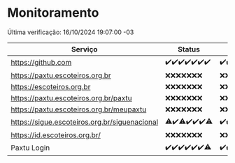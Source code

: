 # Monitoramento

Última verificação: 16/10/2024 19:07:00 -03

|Serviço|Status|Últimas 24h|
|---|---|---|
|https://github.com|<span title="2024-10-09: OK=23">✔️</span><span title="2024-10-10: OK=23">✔️</span><span title="2024-10-11: OK=23">✔️</span><span title="2024-10-12: OK=23">✔️</span><span title="2024-10-13: OK=23">✔️</span><span title="2024-10-14: OK=23">✔️</span><span title="2024-10-15: OK=21">✔️</span>|<span title="15/10/2024 19:07:00 -03 : 200">✔️</span><span title="15/10/2024 20:07:00 -03 : 200">✔️</span><span title="15/10/2024 21:40:00 -03 : 200">✔️</span><span title="15/10/2024 23:13:00 -03 : 200">✔️</span><span title="16/10/2024 00:17:00 -03 : 200">✔️</span><span title="16/10/2024 01:10:00 -03 : 200">✔️</span><span title="16/10/2024 02:09:00 -03 : 200">✔️</span><span title="16/10/2024 03:12:00 -03 : 200">✔️</span><span title="16/10/2024 04:08:00 -03 : 200">✔️</span><span title="16/10/2024 05:11:00 -03 : 200">✔️</span><span title="16/10/2024 06:09:00 -03 : 200">✔️</span><span title="16/10/2024 07:08:00 -03 : 200">✔️</span><span title="16/10/2024 08:07:00 -03 : 200">✔️</span><span title="16/10/2024 09:15:00 -03 : 200">✔️</span><span title="16/10/2024 10:17:00 -03 : 200">✔️</span><span title="16/10/2024 11:07:00 -03 : 200">✔️</span><span title="16/10/2024 12:08:00 -03 : 200">✔️</span><span title="16/10/2024 13:09:00 -03 : 200">✔️</span><span title="16/10/2024 14:07:00 -03 : 200">✔️</span><span title="16/10/2024 15:11:00 -03 : 200">✔️</span><span title="16/10/2024 16:06:00 -03 : 200">✔️</span><span title="16/10/2024 17:08:00 -03 : 200">✔️</span><span title="16/10/2024 18:07:00 -03 : 200">✔️</span><span title="16/10/2024 19:07:00 -03 : 200">✔️</span>|
|https://paxtu.escoteiros.org.br|<span title="2024-10-09: Falhas=23">❌</span><span title="2024-10-10: Falhas=23">❌</span><span title="2024-10-11: Falhas=23">❌</span><span title="2024-10-12: Falhas=23">❌</span><span title="2024-10-13: Falhas=23">❌</span><span title="2024-10-14: Falhas=23">❌</span><span title="2024-10-15: Falhas=21">❌</span>|<span title="15/10/2024 19:07:00 -03 : 403">❌</span><span title="15/10/2024 20:07:00 -03 : 403">❌</span><span title="15/10/2024 21:40:00 -03 : 403">❌</span><span title="15/10/2024 23:13:00 -03 : 403">❌</span><span title="16/10/2024 00:17:00 -03 : 403">❌</span><span title="16/10/2024 01:10:00 -03 : 403">❌</span><span title="16/10/2024 02:09:00 -03 : 403">❌</span><span title="16/10/2024 03:12:00 -03 : 403">❌</span><span title="16/10/2024 04:08:00 -03 : 403">❌</span><span title="16/10/2024 05:11:00 -03 : 403">❌</span><span title="16/10/2024 06:09:00 -03 : 403">❌</span><span title="16/10/2024 07:08:00 -03 : 403">❌</span><span title="16/10/2024 08:07:00 -03 : 403">❌</span><span title="16/10/2024 09:15:00 -03 : 403">❌</span><span title="16/10/2024 10:17:00 -03 : 403">❌</span><span title="16/10/2024 11:07:00 -03 : 403">❌</span><span title="16/10/2024 12:08:00 -03 : 403">❌</span><span title="16/10/2024 13:09:00 -03 : 403">❌</span><span title="16/10/2024 14:07:00 -03 : 403">❌</span><span title="16/10/2024 15:11:00 -03 : 403">❌</span><span title="16/10/2024 16:06:00 -03 : 403">❌</span><span title="16/10/2024 17:09:00 -03 : 403">❌</span><span title="16/10/2024 18:07:00 -03 : 403">❌</span><span title="16/10/2024 19:07:00 -03 : 403">❌</span>|
|https://escoteiros.org.br|<span title="2024-10-09: Falhas=23">❌</span><span title="2024-10-10: Falhas=23">❌</span><span title="2024-10-11: Falhas=23">❌</span><span title="2024-10-12: Falhas=23">❌</span><span title="2024-10-13: Falhas=23">❌</span><span title="2024-10-14: Falhas=23">❌</span><span title="2024-10-15: Falhas=21">❌</span>|<span title="15/10/2024 19:07:00 -03 : 403">❌</span><span title="15/10/2024 20:07:00 -03 : 403">❌</span><span title="15/10/2024 21:40:00 -03 : 403">❌</span><span title="15/10/2024 23:13:00 -03 : 403">❌</span><span title="16/10/2024 00:17:00 -03 : 403">❌</span><span title="16/10/2024 01:10:00 -03 : 403">❌</span><span title="16/10/2024 02:09:00 -03 : 403">❌</span><span title="16/10/2024 03:12:00 -03 : 403">❌</span><span title="16/10/2024 04:08:00 -03 : 403">❌</span><span title="16/10/2024 05:11:00 -03 : 403">❌</span><span title="16/10/2024 06:09:00 -03 : 403">❌</span><span title="16/10/2024 07:08:00 -03 : 403">❌</span><span title="16/10/2024 08:07:00 -03 : 403">❌</span><span title="16/10/2024 09:15:00 -03 : 403">❌</span><span title="16/10/2024 10:17:00 -03 : 403">❌</span><span title="16/10/2024 11:07:00 -03 : 403">❌</span><span title="16/10/2024 12:08:00 -03 : 403">❌</span><span title="16/10/2024 13:09:00 -03 : 403">❌</span><span title="16/10/2024 14:07:00 -03 : 403">❌</span><span title="16/10/2024 15:11:00 -03 : 403">❌</span><span title="16/10/2024 16:06:00 -03 : 403">❌</span><span title="16/10/2024 17:09:00 -03 : 403">❌</span><span title="16/10/2024 18:07:00 -03 : 403">❌</span><span title="16/10/2024 19:07:00 -03 : 403">❌</span>|
|https://paxtu.escoteiros.org.br/paxtu|<span title="2024-10-09: Falhas=23">❌</span><span title="2024-10-10: Falhas=23">❌</span><span title="2024-10-11: Falhas=23">❌</span><span title="2024-10-12: Falhas=23">❌</span><span title="2024-10-13: Falhas=23">❌</span><span title="2024-10-14: Falhas=23">❌</span><span title="2024-10-15: Falhas=21">❌</span>|<span title="15/10/2024 19:07:00 -03 : 403">❌</span><span title="15/10/2024 20:07:00 -03 : 403">❌</span><span title="15/10/2024 21:40:00 -03 : 403">❌</span><span title="15/10/2024 23:13:00 -03 : 403">❌</span><span title="16/10/2024 00:17:00 -03 : 403">❌</span><span title="16/10/2024 01:10:00 -03 : 403">❌</span><span title="16/10/2024 02:09:00 -03 : 403">❌</span><span title="16/10/2024 03:12:00 -03 : 403">❌</span><span title="16/10/2024 04:09:00 -03 : 403">❌</span><span title="16/10/2024 05:11:00 -03 : 403">❌</span><span title="16/10/2024 06:09:00 -03 : 403">❌</span><span title="16/10/2024 07:08:00 -03 : 403">❌</span><span title="16/10/2024 08:07:00 -03 : 403">❌</span><span title="16/10/2024 09:15:00 -03 : 403">❌</span><span title="16/10/2024 10:17:00 -03 : 403">❌</span><span title="16/10/2024 11:07:00 -03 : 403">❌</span><span title="16/10/2024 12:08:00 -03 : 403">❌</span><span title="16/10/2024 13:09:00 -03 : 403">❌</span><span title="16/10/2024 14:07:00 -03 : 403">❌</span><span title="16/10/2024 15:11:00 -03 : 403">❌</span><span title="16/10/2024 16:06:00 -03 : 403">❌</span><span title="16/10/2024 17:09:00 -03 : 403">❌</span><span title="16/10/2024 18:07:00 -03 : 403">❌</span><span title="16/10/2024 19:07:00 -03 : 403">❌</span>|
|https://paxtu.escoteiros.org.br/meupaxtu|<span title="2024-10-09: Falhas=23">❌</span><span title="2024-10-10: Falhas=23">❌</span><span title="2024-10-11: Falhas=23">❌</span><span title="2024-10-12: Falhas=23">❌</span><span title="2024-10-13: Falhas=23">❌</span><span title="2024-10-14: Falhas=23">❌</span><span title="2024-10-15: Falhas=21">❌</span>|<span title="15/10/2024 19:07:00 -03 : 403">❌</span><span title="15/10/2024 20:07:00 -03 : 403">❌</span><span title="15/10/2024 21:40:00 -03 : 403">❌</span><span title="15/10/2024 23:13:00 -03 : 403">❌</span><span title="16/10/2024 00:17:00 -03 : 403">❌</span><span title="16/10/2024 01:10:00 -03 : 403">❌</span><span title="16/10/2024 02:09:00 -03 : 403">❌</span><span title="16/10/2024 03:12:00 -03 : 403">❌</span><span title="16/10/2024 04:09:00 -03 : 403">❌</span><span title="16/10/2024 05:11:00 -03 : 403">❌</span><span title="16/10/2024 06:09:00 -03 : 403">❌</span><span title="16/10/2024 07:08:00 -03 : 403">❌</span><span title="16/10/2024 08:07:00 -03 : 403">❌</span><span title="16/10/2024 09:15:00 -03 : 403">❌</span><span title="16/10/2024 10:17:00 -03 : 403">❌</span><span title="16/10/2024 11:07:00 -03 : 403">❌</span><span title="16/10/2024 12:08:00 -03 : 403">❌</span><span title="16/10/2024 13:09:00 -03 : 403">❌</span><span title="16/10/2024 14:07:00 -03 : 403">❌</span><span title="16/10/2024 15:11:00 -03 : 403">❌</span><span title="16/10/2024 16:06:00 -03 : 403">❌</span><span title="16/10/2024 17:09:00 -03 : 403">❌</span><span title="16/10/2024 18:07:00 -03 : 403">❌</span><span title="16/10/2024 19:07:00 -03 : 403">❌</span>|
|https://sigue.escoteiros.org.br/siguenacional|<span title="2024-10-09: OK=22, Falhas=1">⚠️</span><span title="2024-10-10: OK=23">✔️</span><span title="2024-10-11: OK=22, Falhas=1">⚠️</span><span title="2024-10-12: OK=23">✔️</span><span title="2024-10-13: OK=23">✔️</span><span title="2024-10-14: OK=23">✔️</span><span title="2024-10-15: OK=19, Falhas=2">⚠️</span>|<span title="15/10/2024 19:07:00 -03 : 200">✔️</span><span title="15/10/2024 20:07:00 -03 : 200">✔️</span><span title="15/10/2024 21:40:00 -03 : 200">✔️</span><span title="15/10/2024 23:13:00 -03 : 200">✔️</span><span title="16/10/2024 00:17:00 -03 : 200">✔️</span><span title="16/10/2024 01:10:00 -03 : 200">✔️</span><span title="16/10/2024 02:09:00 -03 : 200">✔️</span><span title="16/10/2024 03:12:00 -03 : 200">✔️</span><span title="16/10/2024 04:09:00 -03 : 200">✔️</span><span title="16/10/2024 05:11:00 -03 : 200">✔️</span><span title="16/10/2024 06:09:00 -03 : 200">✔️</span><span title="16/10/2024 07:08:00 -03 : 200">✔️</span><span title="16/10/2024 08:07:00 -03 : 200">✔️</span><span title="16/10/2024 09:15:00 -03 : 200">✔️</span><span title="16/10/2024 10:17:00 -03 : 200">✔️</span><span title="16/10/2024 11:07:00 -03 : 200">✔️</span><span title="16/10/2024 12:08:00 -03 : 200">✔️</span><span title="16/10/2024 13:09:00 -03 : 200">✔️</span><span title="16/10/2024 14:07:00 -03 : 200">✔️</span><span title="16/10/2024 15:11:00 -03 : 200">✔️</span><span title="16/10/2024 16:06:00 -03 : 200">✔️</span><span title="16/10/2024 17:09:00 -03 : 200">✔️</span><span title="16/10/2024 18:07:00 -03 : 200">✔️</span><span title="16/10/2024 19:07:00 -03 : 200">✔️</span>|
|https://id.escoteiros.org.br/|<span title="2024-10-09: Falhas=23">❌</span><span title="2024-10-10: Falhas=23">❌</span><span title="2024-10-11: Falhas=23">❌</span><span title="2024-10-12: Falhas=23">❌</span><span title="2024-10-13: Falhas=23">❌</span><span title="2024-10-14: Falhas=23">❌</span><span title="2024-10-15: Falhas=21">❌</span>|<span title="15/10/2024 19:07:00 -03 : 403">❌</span><span title="15/10/2024 20:07:00 -03 : 403">❌</span><span title="15/10/2024 21:40:00 -03 : 403">❌</span><span title="15/10/2024 23:13:00 -03 : 403">❌</span><span title="16/10/2024 00:17:00 -03 : 403">❌</span><span title="16/10/2024 01:10:00 -03 : 403">❌</span><span title="16/10/2024 02:09:00 -03 : 403">❌</span><span title="16/10/2024 03:12:00 -03 : 403">❌</span><span title="16/10/2024 04:09:00 -03 : 403">❌</span><span title="16/10/2024 05:11:00 -03 : 403">❌</span><span title="16/10/2024 06:09:00 -03 : 403">❌</span><span title="16/10/2024 07:08:00 -03 : 403">❌</span><span title="16/10/2024 08:07:00 -03 : 403">❌</span><span title="16/10/2024 09:15:00 -03 : 403">❌</span><span title="16/10/2024 10:17:00 -03 : 403">❌</span><span title="16/10/2024 11:07:00 -03 : 403">❌</span><span title="16/10/2024 12:08:00 -03 : 403">❌</span><span title="16/10/2024 13:09:00 -03 : 403">❌</span><span title="16/10/2024 14:07:00 -03 : 403">❌</span><span title="16/10/2024 15:11:00 -03 : 403">❌</span><span title="16/10/2024 16:06:00 -03 : 403">❌</span><span title="16/10/2024 17:09:00 -03 : 403">❌</span><span title="16/10/2024 18:07:00 -03 : 403">❌</span><span title="16/10/2024 19:07:00 -03 : 403">❌</span>|
|Paxtu Login|<span title="2024-10-09: OK=23">✔️</span><span title="2024-10-10: OK=23">✔️</span><span title="2024-10-11: OK=23">✔️</span><span title="2024-10-12: OK=23">✔️</span><span title="2024-10-13: OK=23">✔️</span><span title="2024-10-14: OK=23">✔️</span><span title="2024-10-15: OK=20, Falhas=1">⚠️</span>|<span title="15/10/2024 19:07:00 -03 : 200">✔️</span><span title="15/10/2024 20:07:00 -03 : 200">✔️</span><span title="15/10/2024 21:40:00 -03 : 200">✔️</span><span title="15/10/2024 23:13:00 -03 : 200">✔️</span><span title="16/10/2024 00:17:00 -03 : 200">✔️</span><span title="16/10/2024 01:10:00 -03 : 200">✔️</span><span title="16/10/2024 02:09:00 -03 : 200">✔️</span><span title="16/10/2024 03:12:00 -03 : 200">✔️</span><span title="16/10/2024 04:09:00 -03 : 200">✔️</span><span title="16/10/2024 05:11:00 -03 : 200">✔️</span><span title="16/10/2024 06:09:00 -03 : 200">✔️</span><span title="16/10/2024 07:08:00 -03 : 200">✔️</span><span title="16/10/2024 08:07:00 -03 : 200">✔️</span><span title="16/10/2024 09:15:00 -03 : 200">✔️</span><span title="16/10/2024 10:17:00 -03 : 200">✔️</span><span title="16/10/2024 11:07:00 -03 : 200">✔️</span><span title="16/10/2024 12:08:00 -03 : 200">✔️</span><span title="16/10/2024 13:09:00 -03 : 200">✔️</span><span title="16/10/2024 14:07:00 -03 : 200">✔️</span><span title="16/10/2024 15:11:00 -03 : 200">✔️</span><span title="16/10/2024 16:06:00 -03 : 200">✔️</span><span title="16/10/2024 17:09:00 -03 : 200">✔️</span><span title="16/10/2024 18:07:00 -03 : 200">✔️</span><span title="16/10/2024 19:07:00 -03 : 200">✔️</span>|
